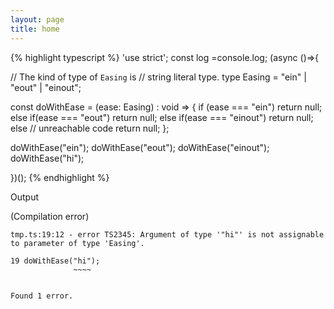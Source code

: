 ```yaml
---
layout: page
title: home
---
```


{% highlight typescript %}
'use strict'; const log =console.log; (async ()=>{

// The kind of type of `Easing` is
// string literal type.
type Easing = "ein" | "eout" | "einout";

const doWithEase = (ease: Easing) : void => {
  if     (ease === "ein")    return null;
  else if(ease === "eout")   return null;
  else if(ease === "einout") return null;
  else
    // unreachable code
    return null;
};

doWithEase("ein");
doWithEase("eout");
doWithEase("einout");
doWithEase("hi");

})();
{% endhighlight %}

Output

(Compilation error)

```
tmp.ts:19:12 - error TS2345: Argument of type '"hi"' is not assignable to parameter of type 'Easing'.

19 doWithEase("hi");
              ~~~~


Found 1 error.
```
